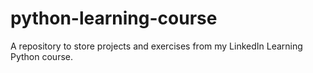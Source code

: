 # python-learning-course
A repository to store projects and exercises from my LinkedIn Learning Python course.
